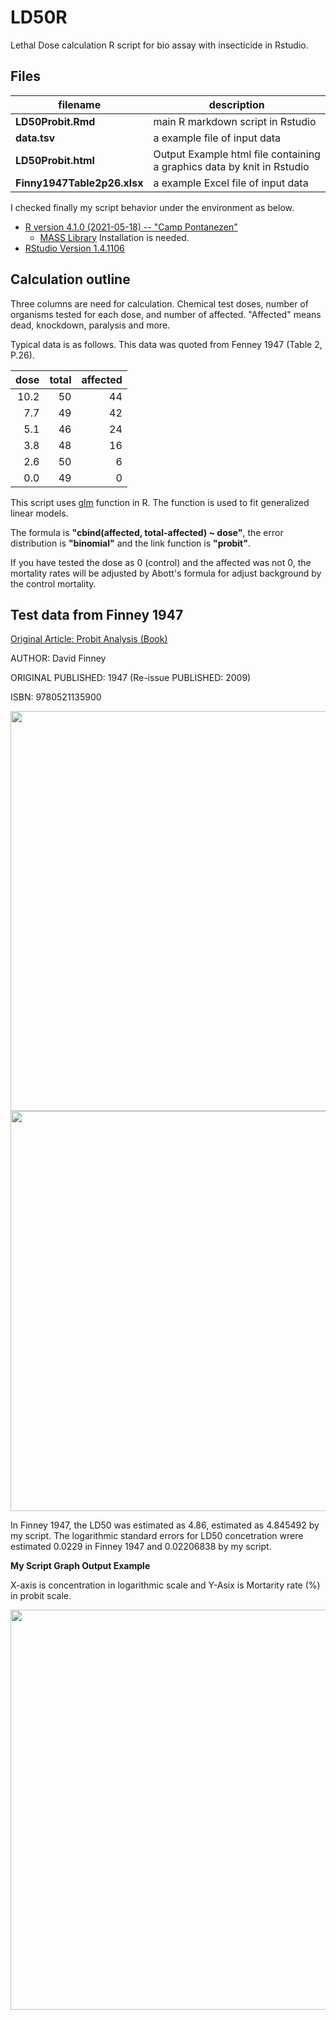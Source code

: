 # LD50R

Lethal Dose calculation R script for bio assay with insecticide in Rstudio. 

## Files

| filename | description |
|---|---|
| **LD50Probit.Rmd** |   main R markdown script in Rstudio |
| **data.tsv** |         a example file of input data |
| **LD50Probit.html** |  Output Example html file containing a graphics data by knit in Rstudio |
| **Finny1947Table2p26.xlsx** | a example Excel file of input data |
 
I checked finally my script behavior under the environment as below.

* [R version 4.1.0 (2021-05-18) -- "Camp Pontanezen"](https://cran.r-project.org/)
  * [MASS Library](https://cran.r-project.org/web/packages/MASS/index.html) Installation is needed.
* [RStudio Version 1.4.1106](https://www.rstudio.com/)

## Calculation outline

Three columns are need for calculation. Chemical test doses, number of organisms tested for each dose, and number of affected. "Affected" means dead, knockdown, paralysis and more. 

Typical data is as follows. This data was quoted from Fenney 1947 (Table 2, P.26).

| dose | total | affected |
|---:|---:|---:|
| 10.2 | 50 | 44 |
| 7.7 | 49 | 42 |
| 5.1 | 46 | 24 |
| 3.8 | 48 | 16 |
| 2.6 | 50 | 6 |
| 0.0 | 49 | 0 |


This script uses 
[glm](https://www.rdocumentation.org/packages/stats/versions/3.6.2/topics/glm)
 function in R. The function is used to fit generalized linear models.

The formula is **"cbind(affected, total-affected) ~ dose"**, the error distribution is **"binomial"** and the link function is **"probit"**.

If you have tested the dose as 0 (control) and the affected was not 0, the mortality rates will be adjusted by Abott's formula for adjust background by the control mortality.


## Test data from Finney 1947

[Original Article: Probit Analysis (Book)](https://www.cambridge.org/gb/academic/subjects/statistics-probability/statistics-econometrics-finance-and-insurance/probit-analysis?format=PB&isbn=9780521135900)

AUTHOR: David Finney

ORIGINAL PUBLISHED: 1947 (Re-issue PUBLISHED: 2009) 

ISBN: 9780521135900

<img src="https://github.com/oskomagata/LD50R/blob/images/Finny2.png" width="640px">

<img src="https://github.com/oskomagata/LD50R/blob/images/Finny8.png" width="640px">

In Finney 1947, the LD50 was estimated as 4.86, estimated as 4.845492 by my script.
The logarithmic standard errors for LD50 concetration wrere estimated 0.0229 in Finney 1947 and 0.02206838 by my script.

**My Script Graph Output Example** 

X-axis is concentration in logarithmic scale and Y-Asix is Mortarity rate (%) in probit scale. 

<img src="https://github.com/oskomagata/LD50R/blob/images/outputGraph1.png" width="640px">


